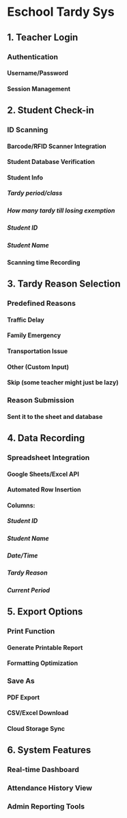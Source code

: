 # Eschool Tardy Sys

## 1. Teacher Login

### Authentication

#### Username/Password

#### Session Management

## 2. Student Check-in

### ID Scanning

#### Barcode/RFID Scanner Integration

#### Student Database Verification

#### Student Info

##### Tardy period/class

##### How many tardy till losing exemption

##### Student ID

##### Student Name

#### Scanning time Recording

## 3. Tardy Reason Selection

### Predefined Reasons

#### Traffic Delay

#### Family Emergency

#### Transportation Issue

#### Other (Custom Input)

#### Skip (some teacher might just be lazy)

### Reason Submission

#### Sent it to the sheet and database

## 4. Data Recording

### Spreadsheet Integration

#### Google Sheets/Excel API

#### Automated Row Insertion

#### Columns:

##### Student ID

##### Student Name

##### Date/Time

##### Tardy Reason

##### Current Period

## 5. Export Options

### Print Function

#### Generate Printable Report

#### Formatting Optimization

### Save As

#### PDF Export

#### CSV/Excel Download

#### Cloud Storage Sync

## 6. System Features

### Real-time Dashboard

### Attendance History View

### Admin Reporting Tools

